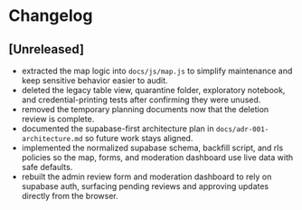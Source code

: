 # Changelog

## [Unreleased]
- extracted the map logic into `docs/js/map.js` to simplify maintenance and keep sensitive behavior easier to audit.
- deleted the legacy table view, quarantine folder, exploratory notebook, and credential-printing tests after confirming they were unused.
- removed the temporary planning documents now that the deletion review is complete.
- documented the supabase-first architecture plan in `docs/adr-001-architecture.md` so future work stays aligned.
- implemented the normalized supabase schema, backfill script, and rls policies so the map, forms, and moderation dashboard use live data with safe defaults.
- rebuilt the admin review form and moderation dashboard to rely on supabase auth, surfacing pending reviews and approving updates directly from the browser.
